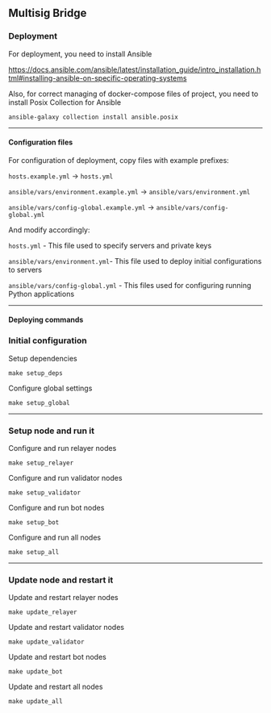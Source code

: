 ## Multisig Bridge


### Deployment

For deployment, you need to install Ansible

https://docs.ansible.com/ansible/latest/installation_guide/intro_installation.html#installing-ansible-on-specific-operating-systems

Also, for correct managing of docker-compose files of project, you need to install Posix Collection for Ansible

```
ansible-galaxy collection install ansible.posix
```

---

#### Configuration files

For configuration of deployment, copy files with example prefixes:

`hosts.example.yml` -> `hosts.yml`

`ansible/vars/environment.example.yml` -> `ansible/vars/environment.yml`

`ansible/vars/config-global.example.yml` -> `ansible/vars/config-global.yml`

And modify accordingly:

`hosts.yml` - This file used to specify servers and private keys

`ansible/vars/environment.yml`- This file used to deploy initial configurations to servers

`ansible/vars/config-global.yml` - This files used for configuring running Python applications

---

#### Deploying commands

### Initial configuration

Setup dependencies

```
make setup_deps
```

Configure global settings

```
make setup_global
```

---

### Setup node and run it

Configure and run relayer nodes

```
make setup_relayer
```

Configure and run validator nodes

```
make setup_validator
```

Configure and run bot nodes

```
make setup_bot
```

Configure and run all nodes

```
make setup_all
```

---

### Update node and restart it

Update and restart relayer nodes

```
make update_relayer
```

Update and restart validator nodes

```
make update_validator
```

Update and restart bot nodes

```
make update_bot
```

Update and restart all nodes

```
make update_all
```
